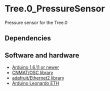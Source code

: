 # Tree.0_PressureSensor
Pressure sensor for the Tree.0

## Dependencies

## Software and hardware
- [Arduino 1.6.11 or newer](https://www.arduino.cc/en/Main/Software)
- [CNMAT/OSC library](https://github.com/CNMAT/OSC)
- [adafruit/Ethernet2 library](https://github.com/adafruit/Ethernet2)
- [Arduino Leonardo ETH](http://www.arduino.org/products/boards/arduino-leonardo-eth)
